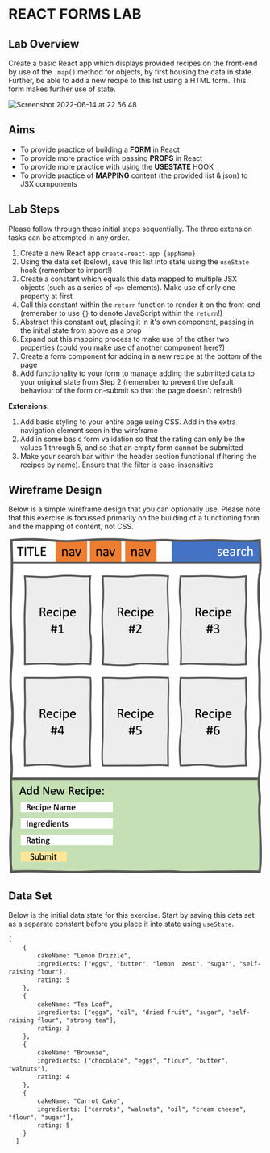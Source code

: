 # REACT FORMS LAB

## Lab Overview

Create a basic React app which displays provided recipes on the front-end by use of the `.map()` method for objects, by first housing the data in state. Further, be able to add a new recipe to this list using a HTML form. This form makes further use of state.


![Screenshot 2022-06-14 at 22 56 48](https://user-images.githubusercontent.com/101633036/173696197-baa919ea-cae8-44a6-be01-3b09993daf13.png)





## Aims

- To provide practice of building a **FORM** in React
- To provide more practice with passing **PROPS** in React
- To provide more practice with using the **USESTATE** HOOK
- To provide practice of **MAPPING** content (the provided list & json) to JSX components


## Lab Steps

Please follow through these initial steps sequentially. The three extension tasks can be attempted in any order.

1. Create a new React app `create-react-app {appName}`
2. Using the data set (below), save this list into state using the `useState` hook (remember to import!)
3. Create a constant which equals this data mapped to multiple JSX objects (such as a series of `<p>` elements). Make use of only one property at first
4. Call this constant within the `return` function to render it on the front-end (remember to use `{}` to denote JavaScript within the `return`!)
5. Abstract this constant out, placing it in it's own component, passing in the initial state from above as a prop
6. Expand out this mapping process to make use of the other two properties (could you make use of another component here?)
7. Create a form component for adding in a new recipe at the bottom of the page
8. Add functionality to your form to manage adding the submitted data to your original state from Step 2 (remember to prevent the default behaviour of the form on-submit so that the page doesn't refresh!)

**Extensions:**

1. Add basic styling to your entire page using CSS. Add in the extra navigation element seen in the wireframe
2. Add in some basic form validation so that the rating can only be the values 1 through 5, and so that an empty form cannot be submitted
3. Make your search bar within the header section functional (filtering the recipes by name). Ensure that the filter is case-insensitive


## Wireframe Design

Below is a simple wireframe design that you can optionally use. Please note that this exercise is focussed primarily on the building of a functioning form and the mapping of content, not CSS.

<img src="./react_form_wireframe.png" alt="Example wireframe including a navigation bar with title, three anchors and a search bar. Six recipe cards are shown below in their own section followed by a form which takes in a recipe name, set of ingredients and rating"/>


## Data Set

Below is the initial data state for this exercise. Start by saving this data set as a separate constant before you place it into state using `useState`.

```
[
    {
        cakeName: "Lemon Drizzle",
        ingredients: ["eggs", "butter", "lemon  zest", "sugar", "self-raising flour"],
        rating: 5
    },
    {
        cakeName: "Tea Loaf",
        ingredients: ["eggs", "oil", "dried fruit", "sugar", "self-raising flour", "strong tea"],
        rating: 3
    },
    {
        cakeName: "Brownie",
        ingredients: ["chocolate", "eggs", "flour", "butter", "walnuts"],
        rating: 4
    },
    {
        cakeName: "Carrot Cake",
        ingredients: ["carrots", "walnuts", "oil", "cream cheese", "flour", "sugar"],
        rating: 5
    }
  ]
```
